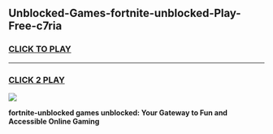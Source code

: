 
## Unblocked-Games-fortnite-unblocked-Play-Free-c7ria
<h3>
<a href="https://premium76.site?title=fortnite-unblocked&ref=15A">CLICK TO PLAY</a></h3>
<hr>

<h3>
<a href="https://premium76.site?title=fortnite-unblocked&ref=15A">CLICK 2 PLAY</a>
  
</h3>

<a href="https://premium76.site?title=fortnite-unblocked&ref=15A"><img src="https://clearcache.store/games.png"></a>


**fortnite-unblocked games unblocked: Your Gateway to Fun and Accessible Online Gaming**
